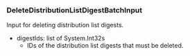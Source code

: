 ### DeleteDistributionListDigestBatchInput
Input for deleting distribution list digests.

- digestIds: list of System.Int32s
  - IDs of the distribution list digests that must be deleted.
